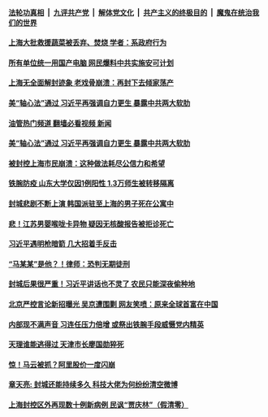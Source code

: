 ####  [法轮功真相](../../../../basic/blob/master/README.md?t=05060401) &nbsp;|&nbsp; [九评共产党](../../../../9ping.md/blob/master/README.md?t=05060401) &nbsp;|&nbsp; [解体党文化](../../../../jtdwh.md/blob/master/README.md?t=05060401)  &nbsp;|&nbsp; [共产主义的终极目的](../../../../gczydzjmd.md/blob/master/README.md?t=05060401) &nbsp;|&nbsp; [魔鬼在统治我们的世界](../../../../mgztzwmdsj.md/blob/master/README.md?t=05060401) 

#### [上海大批救援蔬菜被丢弃、焚烧 学者：系政府行为](../pages/soh5/618211.md?t=05060401) 
#### [所有单位统一用国产电脑  网民爆料中共实施安可计划](../pages/soh5/618220.md?t=05060401) 
#### [上海无全面解封迹象 老戏骨崩溃：再封下去倾家荡产](../pages/soh5/618196.md?t=05060401) 
#### [美“轴心法”通过 习近平再强调自力更生  暴露中共两大软肋](../pages/soh5/617998.md?t=05060401) 
#### [油管热门频道 翻墙必看视频 新闻](http://45.76.130.85:81/youtube.html?05060401)
#### [美“轴心法”通过 习近平再强调自力更生  暴露中共两大软肋](../pages/soh5/617998.md?t=05060401) 
#### [被封控上海市民崩溃：这种做法耗尽公信力和希望](../pages/soh5/617911.md?t=05060401) 
#### [铁腕防疫 山东大学仅因1例阳性  1.3万师生被转移隔离](../pages/soh5/617914.md?t=05060401) 
#### [封城悲剧不断上演 韩国派驻至上海的男子死在公寓中 ](../pages/soh5/617923.md?t=05060401) 
#### [悲！江苏男婴喉咙卡异物 疑因无核酸报告被拒诊死亡](../pages/soh5/617896.md?t=05060401) 
#### [习近平遇明枪暗箭 几大招着手反击](../pages/soh5/617812.md?t=05060401) 
#### [“马某某”是他？！律师：恐判无期徒刑](../pages/soh5/617818.md?t=05060401) 
#### [封城后果很严重！习近平讲话也不灵了 农民只能深夜偷种地 ](../pages/soh5/617668.md?t=05060401) 
#### [北京严控言论新招曝光  吴京遭围剿  网友笑喷：原来全球首富在中国](../pages/soh5/617659.md?t=05060401) 
#### [内部现不满声音  习连任压力倍增  或祭出铁腕手段威慑党内精英](../pages/soh5/617653.md?t=05060401) 
#### [天理谁能逃得过 天津市长廖国勋猝死](../pages/soh5/617644.md?t=05060401) 
#### [惊！马云被抓？阿里股价一度闪崩](../pages/soh5/617575.md?t=05060401) 
#### [章天亮: 封城还能持续多久 科技大佬为何纷纷清空微博](../pages/soh5/617620.md?t=05060401) 
#### [上海封控区外再现数十例新病例  民讽“贾庆林”（假清零）](../pages/soh5/617578.md?t=05060401) 
<img src='http://gfw-breaker.win/goodnews/indexes/soh5.md' width='0px' height='0px'/>
